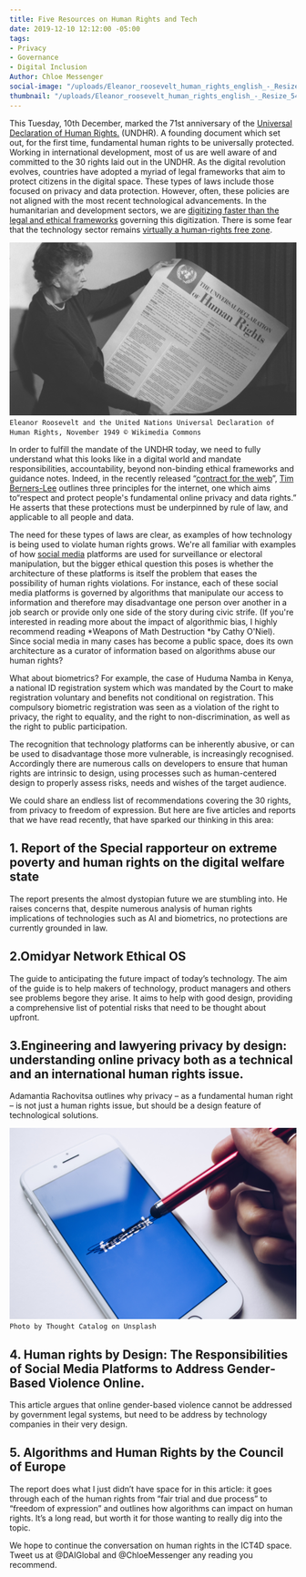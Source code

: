 ```yaml
---
title: Five Resources on Human Rights and Tech
date: 2019-12-10 12:12:00 -05:00
tags:
- Privacy
- Governance
- Digital Inclusion
Author: Chloe Messenger
social-image: "/uploads/Eleanor_roosevelt_human_rights_english_-_Resize_548w.jpg-f6b73d.png"
thumbnail: "/uploads/Eleanor_roosevelt_human_rights_english_-_Resize_548w.jpg-f6b73d.png"
---
```


This Tuesday, 10th December, marked the 71st anniversary of the [Universal Declaration of Human Rights.](https://www.un.org/en/universal-declaration-human-rights/) (UNDHR). A founding document which set out, for the first time, fundamental human rights to be universally protected. Working in international development, most of us are well aware of and committed to the 30 rights laid out in the UNDHR. As the digital revolution evolves, countries have adopted a myriad of legal frameworks that  aim to protect citizens in the digital space. These types of laws include those focused on  privacy and data protection. However, often, these policies are not  aligned with the most recent technological advancements. In the humanitarian and development sectors, we are [digitizing faster than the legal and ethical frameworks](https://reliefweb.int/report/world/future-financial-assistance-outlook-2030-enaresfr) governing this digitization. There is some fear that the technology sector remains [virtually a human-rights free zone](https://www.ohchr.org/EN/NewsEvents/Pages/DisplayNews.aspx?NewsID=25156).

![Eleanor_roosevelt_human_rights_english_-_Resize_548w.jpg.png](/uploads/Eleanor_roosevelt_human_rights_english_-_Resize_548w.jpg.png)`Eleanor Roosevelt and the United Nations Universal Declaration of Human Rights, November 1949 © Wikimedia Commons`
<!--more-->

In order to fulfill the mandate of the UNDHR today, we need to fully understand what this looks like in a digital world and mandate responsibilities, accountability, beyond non-binding ethical frameworks and guidance notes. Indeed, in the recently released “[contract for the web](https://contractfortheweb.org/principles/principle-3-respect-and-protect-peoples-fundamental-online-privacy-and-data-rights/)”, [Tim Berners-Lee](https://webfoundation.org/about/sir-tim-berners-lee/) outlines three principles for the internet, one which aims to“respect and protect people's fundamental online privacy and data rights.”  He asserts that these protections must be underpinned by rule of law, and applicable to all people and data.

The need for these types of laws are clear, as examples of  how technology is being used to violate human rights grows. We're all familiar with examples of how [social media](https://www.freedomonthenet.org/report/freedom-on-the-net/2019/the-crisis-of-social-media) platforms are used for surveillance or electoral manipulation, but the bigger ethical question this poses is whether the architecture of these platforms is itself the problem that eases the possibility of human rights violations. For instance, each of these social media platforms is governed by algorithms that manipulate our access to information and therefore may disadvantage one person over another in a job search or provide only one side of the story during civic strife. (If you're interested in reading more about the impact of algorithmic bias, I highly recommend reading *Weapons of Math Destruction *by Cathy O'Niel). Since social media in many cases has become a public space, does its own architecture as a curator of information based on algorithms abuse our human rights? 

What about biometrics? For example, the case of Huduma Namba in Kenya, a national ID registration system which was mandated by the Court to make registration voluntary and benefits not conditional on registration. This compulsory biometric registration was seen as a violation of the right to privacy, the right to equality, and the right to non-discrimination, as well as the right to public participation. 

The recognition that technology platforms can be inherently abusive, or can be used to disadvantage those more vulnerable, is increasingly recognised. Accordingly there are numerous calls on developers to ensure that human rights are intrinsic to design, using processes such as human-centered design to properly assess risks, needs and wishes of the target audience.

We could share an endless list of recommendations covering the 30 rights, from privacy to freedom of expression. But here are five articles and reports that we have read recently, that have sparked our thinking in this area:

## 1. Report of the Special rapporteur on extreme poverty and human rights on the digital welfare state

The report presents the almost dystopian future we are stumbling into. He raises concerns that, despite numerous analysis of human rights implications of technologies such as AI and biometrics, no protections are currently grounded in law.

## 2.Omidyar Network Ethical OS

The guide to anticipating the future impact of today’s technology. The aim of the guide is to help makers of technology, product managers and others see problems begore they arise. It aims to help with good design, providing a comprehensive list of potential risks that need to be thought about upfront.

## 3.Engineering and lawyering privacy by design: understanding online privacy both as a technical and an international human rights issue.

Adamantia Rachovitsa outlines why privacy – as a fundamental human right – is not just a human rights issue, but should be a design feature of technological solutions.

![thought-catalog-tRL_Rkh6D8o-unsplash.jpg](/uploads/thought-catalog-tRL_Rkh6D8o-unsplash.jpg)`Photo by Thought Catalog on Unsplash`

## 4. Human rights by Design: The Responsibilities of Social Media Platforms to Address Gender‐Based Violence Online.

This article argues that online gender-based violence cannot be addressed by government legal systems, but need to be address by technology companies in their very design.

## 5. Algorithms and Human Rights by the Council of Europe

The report does what I just didn’t have space for in this article: it goes through each of the human rights from “fair trial and due process” to “freedom of expression” and outlines how algorithms can impact on human rights. It’s a long read, but worth it for those wanting to really dig into the topic.

We hope to continue the conversation on human rights in the ICT4D space. Tweet us at @DAIGlobal and @ChloeMessenger any reading you recommend.